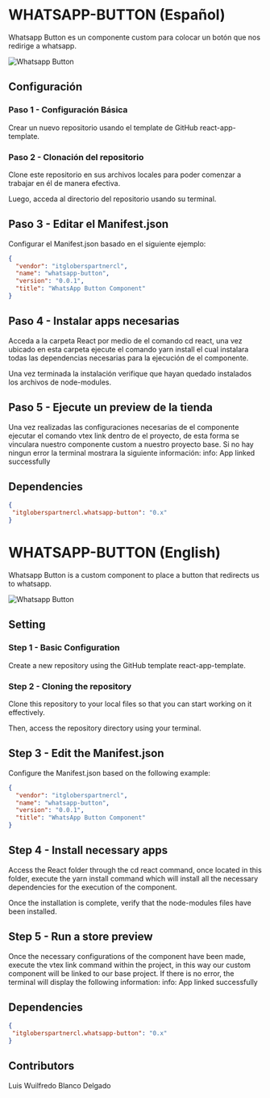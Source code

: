 

# WHATSAPP-BUTTON (Español)

Whatsapp Button es un componente custom para colocar un botón que nos redirige a whatsapp.

![Whatsapp Button](https://res.cloudinary.com/dqut4ajgf/image/upload/v1673455365/custom-whatsapp-button_jmzgig.png)

## Configuración

### Paso 1 - Configuración Básica

Crear un nuevo repositorio usando el template de GitHub react-app-template.

### Paso 2 - Clonación del repositorio

Clone este repositorio en sus archivos locales para poder comenzar a trabajar en él de manera efectiva.

Luego, acceda al directorio del repositorio usando su terminal.

## Paso 3 - Editar el Manifest.json

Configurar el Manifest.json basado en el siguiente ejemplo:

```json
{
  "vendor": "itgloberspartnercl",
  "name": "whatsapp-button",
  "version": "0.0.1",
  "title": "WhatsApp Button Component"
}
```
## Paso 4 - Instalar apps necesarias

Acceda a la carpeta React por medio de el comando cd react, una vez ubicado en esta carpeta ejecute el comando yarn install el cual instalara todas las dependencias necesarias para la ejecución de el componente.

Una vez terminada la instalación verifique que hayan quedado instalados los archivos de node-modules.

## Paso 5 - Ejecute un preview de la tienda

Una vez realizadas las configuraciones necesarias de el componente  ejecutar el comando vtex link dentro de el proyecto, de esta forma se vinculara nuestro componente custom a nuestro proyecto base. Si no hay ningun error la terminal mostrara la siguiente información: info: App linked successfully

## Dependencies

```json
{
 "itgloberspartnercl.whatsapp-button": "0.x"
}
```


# WHATSAPP-BUTTON (English)

Whatsapp Button is a custom component to place a button that redirects us to whatsapp.

![Whatsapp Button](https://res.cloudinary.com/dqut4ajgf/image/upload/v1673455365/custom-whatsapp-button_jmzgig.png)

## Setting

### Step 1 - Basic Configuration

Create a new repository using the GitHub template react-app-template.

### Step 2 - Cloning the repository

Clone this repository to your local files so that you can start working on it effectively.

Then, access the repository directory using your terminal.

## Step 3 - Edit the Manifest.json

Configure the Manifest.json based on the following example:

```json
{
  "vendor": "itgloberspartnercl",
  "name": "whatsapp-button",
  "version": "0.0.1",
  "title": "WhatsApp Button Component"
}
```
## Step 4 - Install necessary apps

Access the React folder through the cd react command, once located in this folder, execute the yarn install command which will install all the necessary dependencies for the execution of the component.

Once the installation is complete, verify that the node-modules files have been installed.

## Step 5 - Run a store preview

Once the necessary configurations of the component have been made, execute the vtex link command within the project, in this way our custom component will be linked to our base project. If there is no error, the terminal will display the following information: info: App linked successfully

## Dependencies

```json
{
 "itgloberspartnercl.whatsapp-button": "0.x"
}
```
## Contributors

Luis Wuilfredo Blanco Delgado

